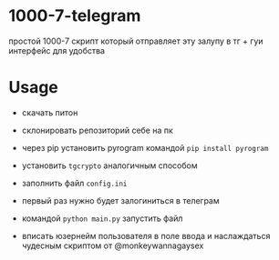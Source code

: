 # 1000-7-telegram
простой 1000-7 скрипт который отправляет эту залупу в тг + гуи интерфейс для удобства 
# Usage
- скачать питон 

- склонировать репозиторий себе на пк

- через pip установить pyrogram командой ```pip install pyrogram```

- установить ```tgcrypto``` аналогичным способом

- заполнить файл ```config.ini```

- первый раз нужно будет залогиниться в телеграм

- командой 
```python main.py```
запустить файл

- вписать юзернейм пользователя в поле ввода и наслаждаться чудесным скриптом от @monkeywannagaysex
